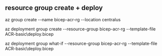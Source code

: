 ## resource group create + deploy 
az group create --name bicep-acr-rg --location centralus

az deployment group create --resource-group bicep-acr-rg --template-file  ACR-basic\deploy.bicep 
<!-- --parameters v3\deployment\parameters.json -->

az deployment group what-if --resource-group bicep-acr-rg --template-file ACR-basic\deploy.bicep 
<!-- --parameters v3\deployment\parameters.json -->
